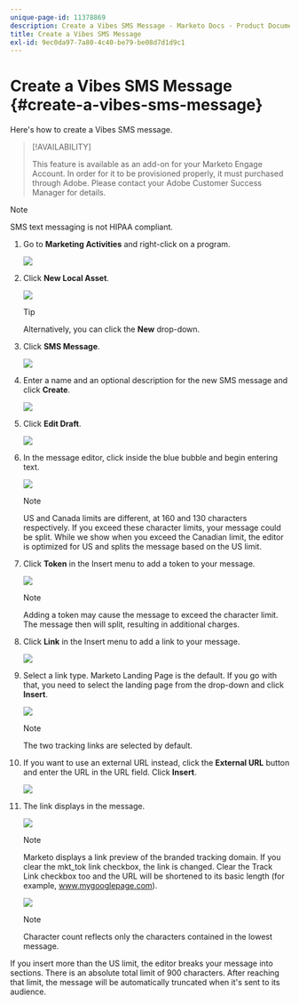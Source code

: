 ```yaml
---
unique-page-id: 11378869
description: Create a Vibes SMS Message - Marketo Docs - Product Documentation
title: Create a Vibes SMS Message
exl-id: 9ec0da97-7a80-4c40-be79-be08d7d1d9c1
---
```

# Create a Vibes SMS Message {#create-a-vibes-sms-message}

Here's how to create a Vibes SMS message.

>[!AVAILABILITY]
>
>This feature is available as an add-on for your Marketo Engage Account. In order for it to be provisioned properly, it must purchased through Adobe. Please contact your Adobe Customer Success Manager for details.

>[!NOTE]
>
>SMS text messaging is not HIPAA compliant.

1. Go to **Marketing Activities** and right-click on a program.

   ![](assets/mobile-right-click-hand.jpg)

1. Click **New Local Asset**.

   ![](assets/new-local-asset-hand.jpg)

   >[!TIP]
   >
   >Alternatively, you can click the **New** drop-down.

1. Click **SMS Message**.

   ![](assets/new-local-asset-selection-hand.jpg)

1. Enter a name and an optional description for the new SMS message and click **Create**.

   ![](assets/new-sms-message-offer-ends-soon-hands.jpg)

1. Click **Edit Draft**.

   ![](assets/edit-draft-hand.jpg)

1. In the message editor, click inside the blue bubble and begin entering text.

   ![](assets/message-text-pencil.jpg)

   >[!NOTE]
   >
   >US and Canada limits are different, at 160 and 130 characters respectively. If you exceed these character limits, your message could be split. While we show when you exceed the Canadian limit, the editor is optimized for US and splits the message based on the US limit.

1. Click **Token** in the Insert menu to add a token to your message.

   ![](assets/add-token-real-hand.jpg)

   >[!NOTE]
   >
   >Adding a token may cause the message to exceed the character limit. The message then will split, resulting in additional charges.

1. Click **Link** in the Insert menu to add a link to your message.

   ![](assets/full-message-link-hand.jpg)

1. Select a link type. Marketo Landing Page is the default. If you go with that, you need to select the landing page from the drop-down and click **Insert**.

   ![](assets/insert-link-real-hands.jpg)

   >[!NOTE]
   >
   >The two tracking links are selected by default.

1. If you want to use an external URL instead, click the **External URL** button and enter the URL in the URL field. Click **Insert**.

   ![](assets/insert-link-url-hands.jpg)

1. The link displays in the message.

   ![](assets/link-added.jpg)

   >[!NOTE]
   >
   >Marketo displays a link preview of the branded tracking domain. If you clear the mkt_tok link checkbox, the link is changed. Clear the Track Link checkbox too and the URL will be shortened to its basic length (for example, www.mygooglepage.com).

   ![](assets/image2016-7-27-16-3a20-3a16.png)

   >[!NOTE]
   >
   >Character count reflects only the characters contained in the lowest message.

If you insert more than the US limit, the editor breaks your message into sections. There is an absolute total limit of 900 characters. After reaching that limit, the message will be automatically truncated when it's sent to its audience.
